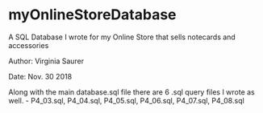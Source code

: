 # myOnlineStoreDatabase
A SQL Database I wrote for my Online Store that sells notecards and accessories

Author: Virginia Saurer

Date: Nov. 30 2018

Along with the main database.sql file there are 6 .sql query files I wrote as well. - P4_03.sql, P4_04.sql, P4_05.sql, P4_06.sql, P4_07.sql, P4_08.sql
